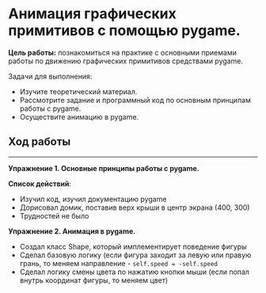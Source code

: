 # Анимация графических примитивов с помощью pygame.

**Цель работы:** познакомиться на практике с основными приемами работы по движению графических примитивов средствами pygame.

Задачи для выполнения:
- Изучите теоретический материал.
- Рассмотрите задание и программный код по основным принципам работы с pygame.
- Осуществите анимацию в pygame.

## Ход работы
***
**Упражнение 1. Основные принципы работы с pygame.**

**Список действий**:
- Изучил код, изучил документацию pygame
- Дорисовал домик, поставив верх крыши в центр экрана (400, 300)
- Трудностей не было

**Упражнение 2. Анимация в pygame.**
- Создал класс Shape, который имплементирует поведение фигуры
- Сделал базовую логику (если фигура заходит за левую или правую грань, то меняем направление - `self.speed = -self.speed`
- Сделал логику смены цвета по нажатию кнопки мыши (если попал внутрь координат фигуры, то меняем цвет)
